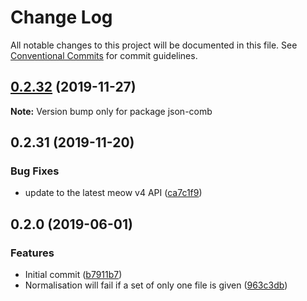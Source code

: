 # Change Log

All notable changes to this project will be documented in this file.
See [Conventional Commits](https://conventionalcommits.org) for commit guidelines.

## [0.2.32](https://gitlab.com/codsen/codsen/compare/json-comb@0.2.31...json-comb@0.2.32) (2019-11-27)

**Note:** Version bump only for package json-comb





## 0.2.31 (2019-11-20)

### Bug Fixes

- update to the latest meow v4 API ([ca7c1f9](https://gitlab.com/codsen/codsen/commit/ca7c1f9b1e28dd7540442fa19f9ca4b7855b9e34))

## 0.2.0 (2019-06-01)

### Features

- Initial commit ([b7911b7](https://gitlab.com/codsen/codsen/commit/b7911b7))
- Normalisation will fail if a set of only one file is given ([963c3db](https://gitlab.com/codsen/codsen/commit/963c3db))
